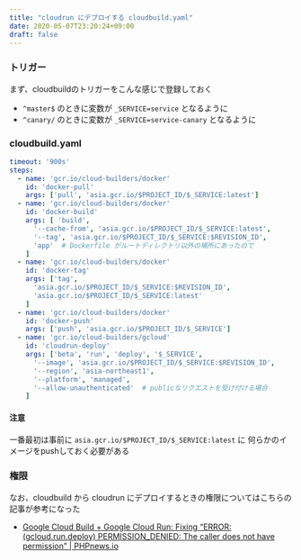 ```yaml
---
title: "cloudrun にデプロイする cloudbuild.yaml"
date: 2020-05-07T23:20:24+09:00
draft: false
---
```


### トリガー

まず、cloudbuildのトリガーをこんな感じで登録しておく

- `^master$` のときに変数が `_SERVICE=service` となるように
- `^canary/` のときに変数が `_SERVICE=service-canary` となるように

### cloudbuild.yaml 

```yaml
timeout: '900s'
steps:
  - name: 'gcr.io/cloud-builders/docker'
    id: 'docker-pull'
    args: ['pull', 'asia.gcr.io/$PROJECT_ID/$_SERVICE:latest']
  - name: 'gcr.io/cloud-builders/docker'
    id: 'docker-build'
    args: [ 'build',
      '--cache-from', 'asia.gcr.io/$PROJECT_ID/$_SERVICE:latest',
      '--tag', 'asia.gcr.io/$PROJECT_ID/$_SERVICE:$REVISION_ID',
      'app'  # Dockerfile がルートディレクトリ以外の場所にあったので
    ]
  - name: 'gcr.io/cloud-builders/docker'
    id: 'docker-tag'
    args: ['tag',
      'asia.gcr.io/$PROJECT_ID/$_SERVICE:$REVISION_ID',
      'asia.gcr.io/$PROJECT_ID/$_SERVICE:latest'
    ]
  - name: 'gcr.io/cloud-builders/docker'
    id: 'docker-push'
    args: ['push', 'asia.gcr.io/$PROJECT_ID/$_SERVICE']
  - name: 'gcr.io/cloud-builders/gcloud'
    id: 'cloudrun-deploy'
    args: ['beta', 'run', 'deploy', '$_SERVICE',
      '--image', 'asia.gcr.io/$PROJECT_ID/$_SERVICE:$REVISION_ID',
      '--region', 'asia-northeast1',
      '--platform', 'managed',
      '--allow-unauthenticated'  # publicなリクエストを受け付ける場合
    ]
```

#### 注意

一番最初は事前に `asia.gcr.io/$PROJECT_ID/$_SERVICE:latest` に
何らかのイメージをpushしておく必要がある


### 権限

なお、cloudbuild から cloudrun にデプロイするときの権限についてはこちらの記事が参考になった

- [Google Cloud Build + Google Cloud Run: Fixing “ERROR: (gcloud.run.deploy) PERMISSION_DENIED: The caller does not have permission” | PHPnews.io](https://phpnews.io/feeditem/google-cloud-build-google-cloud-run-fixing-error-gcloud-run-deploy-permission-denied-the-caller-does-not-have-permission)
